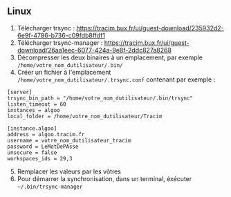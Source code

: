 ## Linux

1. Télécharger trsync : https://tracim.bux.fr/ui/guest-download/235932d2-6e9f-4786-b736-c09fdb8ffdf1
2. Télécharger trsync-manager : https://tracim.bux.fr/ui/guest-download/26aa1eec-6077-424a-9e8f-2ddc827a8268
3. Décompresser les deux binaires à un emplacement, par exemple `/home/votre_nom_dutilisateur/.bin/`
4. Créer un fichier à l'emplacement `/home/votre_nom_dutilisateur/.trsync.conf` contenant par exemple :
```
[server]
trsync_bin_path = "/home/votre_nom_dutilisateur/.bin/trsync"
listen_timeout = 60
instances = algoo
local_folder = /home/votre_nom_dutilisateur/Tracim

[instance.algoo]
address = algoo.tracim.fr
username = votre_nom_dutilisateur_tracim
password = LeMotDePAsse
unsecure = false
workspaces_ids = 29,3
```
5. Remplacer les valeurs par les vôtres
6. Pour démarrer la synchronisation, dans un terminal, éxécuter `~/.bin/trsync-manager`
